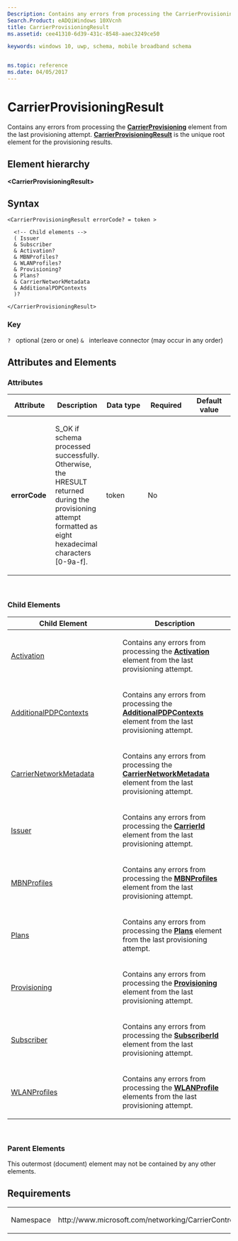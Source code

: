 ```yaml
---
Description: Contains any errors from processing the CarrierProvisioning element from the last provisioning attempt. 
Search.Product: eADQiWindows 10XVcnh
title: CarrierProvisioningResult
ms.assetid: cee41310-6d39-431c-8548-aaec3249ce50

keywords: windows 10, uwp, schema, mobile broadband schema


ms.topic: reference
ms.date: 04/05/2017
---
```


# CarrierProvisioningResult


Contains any errors from processing the [**CarrierProvisioning**](https://msdn.microsoft.com/library/windows/apps/hh868289) element from the last provisioning attempt. [**CarrierProvisioningResult**](https://msdn.microsoft.com/library/windows/apps/hh868380) is the unique root element for the provisioning results.

## Element hierarchy

**&lt;CarrierProvisioningResult&gt;**

## Syntax

``` syntax
<CarrierProvisioningResult errorCode? = token >

  <!-- Child elements -->
  ( Issuer
  & Subscriber
  & Activation?
  & MBNProfiles?
  & WLANProfiles?
  & Provisioning?
  & Plans?
  & CarrierNetworkMetadata
  & AdditionalPDPContexts
  )?

</CarrierProvisioningResult>
```

### Key

`?`   optional (zero or one)
`&`   interleave connector (may occur in any order)

## Attributes and Elements


### Attributes

<table>
<colgroup>
<col width="20%" />
<col width="20%" />
<col width="20%" />
<col width="20%" />
<col width="20%" />
</colgroup>
<thead>
<tr class="header">
<th>Attribute</th>
<th>Description</th>
<th>Data type</th>
<th>Required</th>
<th>Default value</th>
</tr>
</thead>
<tbody>
<tr class="odd">
<td><strong>errorCode</strong></td>
<td><p>S_OK if schema processed successfully. Otherwise, the HRESULT returned during the provisioning attempt formatted as eight hexadecimal characters [0-9a-f].</p></td>
<td>token</td>
<td>No</td>
<td></td>
</tr>
</tbody>
</table>

 

### Child Elements

<table>
<colgroup>
<col width="50%" />
<col width="50%" />
</colgroup>
<thead>
<tr class="header">
<th>Child Element</th>
<th>Description</th>
</tr>
</thead>
<tbody>
<tr class="odd">
<td><a href="element-activation.md">Activation</a> </td>
<td><p>Contains any errors from processing the <a href="https://msdn.microsoft.com/library/windows/apps/hh868285"><strong>Activation</strong></a>  element from the last provisioning attempt.</p></td>
</tr>
<tr class="even">
<td><a href="element-additionalpdpcontexts.md">AdditionalPDPContexts</a> </td>
<td><p>Contains any errors from processing the <a href="https://msdn.microsoft.com/library/windows/apps/dn393994"><strong>AdditionalPDPContexts</strong></a>  element from the last provisioning attempt.</p></td>
</tr>
<tr class="odd">
<td><a href="element-carriernetworkmetadata.md">CarrierNetworkMetadata</a> </td>
<td><p>Contains any errors from processing the <a href="https://msdn.microsoft.com/library/windows/apps/dn393998"><strong>CarrierNetworkMetadata</strong></a>  element from the last provisioning attempt.</p></td>
</tr>
<tr class="even">
<td><a href="element-issuer.md">Issuer</a> </td>
<td><p>Contains any errors from processing the <a href="https://msdn.microsoft.com/library/windows/apps/hh868288"><strong>CarrierId</strong></a>  element from the last provisioning attempt.</p></td>
</tr>
<tr class="odd">
<td><a href="element-mbnprofiles.md">MBNProfiles</a> </td>
<td><p>Contains any errors from processing the <a href="https://msdn.microsoft.com/library/windows/apps/hh868295"><strong>MBNProfiles</strong></a>  element from the last provisioning attempt.</p></td>
</tr>
<tr class="even">
<td><a href="element-plans.md">Plans</a> </td>
<td><p>Contains any errors from processing the <a href="https://msdn.microsoft.com/library/windows/apps/hh868299"><strong>Plans</strong></a>  element from the last provisioning attempt.</p></td>
</tr>
<tr class="odd">
<td><a href="element-provisioning.md">Provisioning</a> </td>
<td><p>Contains any errors from processing the <a href="https://msdn.microsoft.com/library/windows/apps/hh868300"><strong>Provisioning</strong></a>  element from the last provisioning attempt.</p></td>
</tr>
<tr class="even">
<td><a href="element-subscriber.md">Subscriber</a> </td>
<td><p>Contains any errors from processing the <a href="https://msdn.microsoft.com/library/windows/apps/hh868305"><strong>SubscriberId</strong></a>  element from the last provisioning attempt.</p></td>
</tr>
<tr class="odd">
<td><a href="element-wlanprofiles.md">WLANProfiles</a> </td>
<td><p>Contains any errors from processing the <a href="https://msdn.microsoft.com/library/windows/apps/hh868422"><strong>WLANProfile</strong></a>  elements from the last provisioning attempt.</p></td>
</tr>
</tbody>
</table>

 

### Parent Elements

This outermost (document) element may not be contained by any other elements.

## Requirements

<table>
<colgroup>
<col width="50%" />
<col width="50%" />
</colgroup>
<tbody>
<tr class="odd">
<td><p>Namespace</p></td>
<td><p>http://www.microsoft.com/networking/CarrierControlResults/v2</p></td>
</tr>
</tbody>
</table>

 

 



